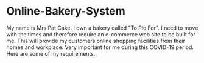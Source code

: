 # Online-Bakery-System
My name is Mrs Pat Cake. I own a bakery called "To Pie For". I need to move with the times and therefore require an e-commerce web site to be built for me. This will provide my customers online shopping facilities from their homes and workplace. Very important for me during this COVID-19 period. Here are some of my requirements.
